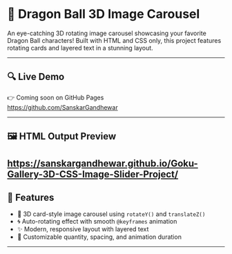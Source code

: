 # 🐉 Dragon Ball 3D Image Carousel

An eye-catching 3D rotating image carousel showcasing your favorite Dragon Ball characters! Built with HTML and CSS only, this project features rotating cards and layered text in a stunning layout.

---

## 🔍 Live Demo

👉 Coming soon on GitHub Pages  
https://github.com/SanskarGandhewar

---

## 🖼️ HTML Output Preview

https://sanskargandhewar.github.io/Goku-Gallery-3D-CSS-Image-Slider-Project/
---

## 🚀 Features

- 🎴 3D card-style image carousel using `rotateY()` and `translateZ()`
- 🌀 Auto-rotating effect with smooth `@keyframes` animation
- ✨ Modern, responsive layout with layered text
- 🔧 Customizable quantity, spacing, and animation duration

---

